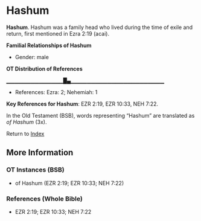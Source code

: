 # Hashum
**Hashum**. 
Hashum was a family head who lived during the time of exile and return, first mentioned in Ezra 2:19 (acai). 




**Familial Relationships of Hashum**


* Gender: male


**OT Distribution of References**

▁▁▁▁▁▁▁▁▁▁▁▁▁▁█▄▁▁▁▁▁▁▁▁▁▁▁▁▁▁▁▁▁▁▁▁▁▁▁
* References: Ezra: 2; Nehemiah: 1



**Key References for Hashum**: 
EZR 2:19, EZR 10:33, NEH 7:22. 


In the Old Testament (BSB), words representing “Hashum” are translated as 
*of Hashum* (3x). 




Return to [Index](00-Index.md)

## More Information

### OT Instances (BSB)

* of Hashum (EZR 2:19; EZR 10:33; NEH 7:22)



### References (Whole Bible)

* EZR 2:19; EZR 10:33; NEH 7:22




